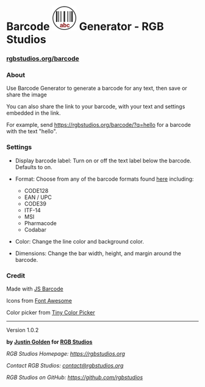 # Barcode <img src="img/logo.svg" width="64px"> Generator - RGB Studios 

### [rgbstudios.org/barcode](https://rgbstudios.org/barcode)

### About

Use Barcode Generator to generate a barcode for any text, then save or share the image

You can also share the link to your barcode, with your text and settings embedded in the link.

For example, send https://rgbstudios.org/barcode/?q=hello for a barcode with the text "hello".

### Settings

- Display barcode label: Turn on or off the text label below the barcode. Defaults to on.

- Format: Choose from any of the barcode formats found [here](https://github.com/lindell/JsBarcode/wiki#barcodes) including:
  - CODE128
  - EAN / UPC
  - CODE39
  - ITF-14
  - MSI
  - Pharmacode
  - Codabar
  
- Color: Change the line color and background color.

- Dimensions: Change the bar width, height, and margin around the barcode.

### Credit

Made with [JS Barcode](https://github.com/lindell/JsBarcode)

Icons from [Font Awesome](https://fontawesome.com/)

Color picker from [Tiny Color Picker](https://github.com/PitPik/tinyColorPicker)

<hr>

Version 1.0.2

**by [Justin Golden](https://justingolden21.github.io) for [RGB Studios](https://rgbstudios.org)**

*RGB Studios Homepage: https://rgbstudios.org*

*Contact RGB Studios: contact@rgbstudios.org*

*RGB Studios on GitHub: https://github.com/rgbstudios*
